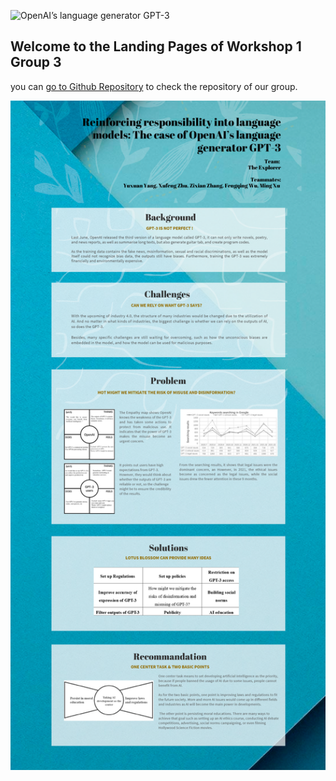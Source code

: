 ![OpenAI’s language generator GPT-3](https://github.com/DianciePR/COMP8260-workshop01-group03/blob/gh-pages/title.jpg "AI in the Future")
## Welcome to the Landing Pages of Workshop 1 Group 3

you can [go to Github Repository](https://github.com/DianciePR/COMP8260-workshop01-group03) to check the repository of our group.


<img src="landingpage.png" width="2046">
